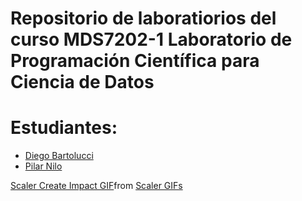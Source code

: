 # Repositorio de laboratiorios del curso MDS7202-1 Laboratorio de Programación Científica para Ciencia de Datos

# Estudiantes:
- [Diego Bartolucci](https://github.com/DiegoBarto01/DiegoBarto01)
- [Pilar Nilo](https://github.com/PilarNilo/Pilar-Nilo-V.git)

<div class="tenor-gif-embed" data-postid="25011983" data-share-method="host" data-aspect-ratio="1.62437" data-width="100%"><a href="https://tenor.com/view/scaler-create-impact-dog-coding-programming-gif-25011983">Scaler Create Impact GIF</a>from <a href="https://tenor.com/search/scaler-gifs">Scaler GIFs</a></div> <script type="text/javascript" async src="https://tenor.com/embed.js"></script>